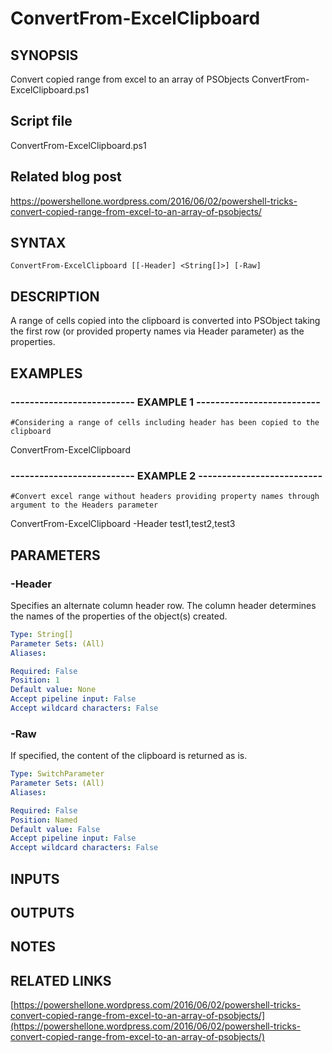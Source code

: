 # ConvertFrom-ExcelClipboard

## SYNOPSIS
Convert copied range from excel to an array of PSObjects ConvertFrom-ExcelClipboard.ps1

## Script file
ConvertFrom-ExcelClipboard.ps1

## Related blog post
https://powershellone.wordpress.com/2016/06/02/powershell-tricks-convert-copied-range-from-excel-to-an-array-of-psobjects/

## SYNTAX

```
ConvertFrom-ExcelClipboard [[-Header] <String[]>] [-Raw]
```

## DESCRIPTION
A range of cells copied into the clipboard is converted into PSObject taking the first row (or provided property names via Header parameter) as the properties.

## EXAMPLES

### -------------------------- EXAMPLE 1 --------------------------
```
#Considering a range of cells including header has been copied to the clipboard
```

ConvertFrom-ExcelClipboard

### -------------------------- EXAMPLE 2 --------------------------
```
#Convert excel range without headers providing property names through argument to the Headers parameter
```

ConvertFrom-ExcelClipboard -Header test1,test2,test3

## PARAMETERS

### -Header
Specifies an alternate column header row.
The column header determines the names of the properties of the object(s) created.

```yaml
Type: String[]
Parameter Sets: (All)
Aliases: 

Required: False
Position: 1
Default value: None
Accept pipeline input: False
Accept wildcard characters: False
```

### -Raw
If specified, the content of the clipboard is returned as is.

```yaml
Type: SwitchParameter
Parameter Sets: (All)
Aliases: 

Required: False
Position: Named
Default value: False
Accept pipeline input: False
Accept wildcard characters: False
```

## INPUTS

## OUTPUTS

## NOTES

## RELATED LINKS

[https://powershellone.wordpress.com/2016/06/02/powershell-tricks-convert-copied-range-from-excel-to-an-array-of-psobjects/](https://powershellone.wordpress.com/2016/06/02/powershell-tricks-convert-copied-range-from-excel-to-an-array-of-psobjects/)

